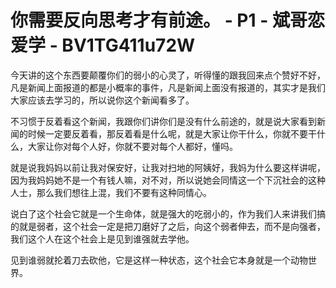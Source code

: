 # 你需要反向思考才有前途。 - P1 - 斌哥恋爱学 - BV1TG411u72W

今天讲的这个东西要颠覆你们的弱小的心灵了，听得懂的跟我回来点个赞好不好，凡是新闻上面报道的都是小概率的事件，凡是新闻上面没有报道的，其实才是我们大家应该去学习的，所以说你这个新闻看多了。

不习惯于反着看这个新闻，我跟你们讲你们是没有什么前途的，就是说大家看到新闻的时候一定要反着看，那反着看是什么呢，就是大家让你干什么，你就不要干什么，大家让你对每个人好，你就不要对每个人都好，懂吗。

就是说我妈妈以前让我对保安好，让我对扫地的阿姨好，我妈为什么要这样讲呢，因为我妈妈她不是一个有钱人嘛，对不对，所以说她会同情这一个下沉社会的这种人士，那么我们想往上混，我们不要有这种同情心。

说白了这个社会它就是一个生命体，就是强大的吃弱小的，作为我们人来讲我们搞的就是弱者，这个社会一定是把刀磨好了之后，向这个弱者伸去，而不是向强者，我们这个人在这个社会上是见到谁强就去学他。

见到谁弱就抡着刀去砍他，它是这样一种状态，这个社会它本身就是一个动物世界。